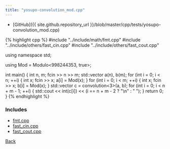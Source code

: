 ```yaml
---
title: "yosupo-convolution_mod.cpp"
---
```


- [GitHub]({{ site.github.repository_url }}/blob/master/cpp/tests/yosupo-convolution_mod.cpp)

{% highlight cpp %}
#include "../include/math/fmt.cpp"
#include "../include/others/fast_cin.cpp"
#include "../include/others/fast_cout.cpp"

using namespace std;

using Mod = Modulo<998244353, true>;

int main() {
  int n, m;
  fcin >> n >> m;
  std::vector<Mod> a(n), b(m);
  for (int i = 0; i < n; ++i) {
    int x;
    fcin >> x;
    a[i] = Mod(x);
  }
  for (int i = 0; i < m; ++i) {
    int x;
    fcin >> x;
    b[i] = Mod(x);
  }
  std::vector<Mod> c = convolution<3>(a, b);
  for (int i = 0; i < n + m - 1; ++i) {
    std::cout << int(c[i]) << (i == n + m - 2 ? "\n" : " ");
  }
  return 0;
}
{% endhighlight %}

### Includes

- [fmt.cpp](../include/math/fmt)
- [fast_cin.cpp](../include/others/fast_cin)
- [fast_cout.cpp](../include/others/fast_cout)

[Back](..)
